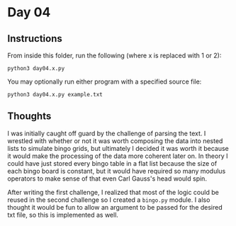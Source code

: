 # Day 04

## Instructions

From inside this folder, run the following (where x is replaced with 1 or 2):

`python3 day04.x.py`

You may optionally run either program with a specified source file:

`python3 day04.x.py example.txt`

## Thoughts

I was initially caught off guard by the challenge of parsing the text. I wrestled with whether or not it was worth composing the data into nested lists to simulate bingo grids, but ultimately I decided it was worth it because it would make the processing of the data more coherent later on. In theory I could have just stored every bingo table in a flat list because the size of each bingo board is constant, but it would have required so many modulus operators to make sense of that even Carl Gauss's head would spin.

After writing the first challenge, I realized that most of the logic could be reused in the second challenge so I created a `bingo.py` module. I also thought it would be fun to allow an argument to be passed for the desired txt file, so this is implemented as well.
